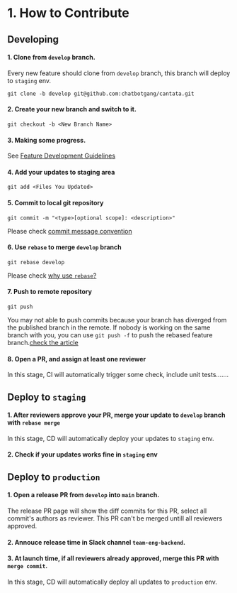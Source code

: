 
# 1. How to Contribute


## Developing 

#### 1. <b>Clone from `develop` branch.</b>
Every new feature should clone from `develop` branch, this branch will deploy to `staging` env.
```shell
git clone -b develop git@github.com:chatbotgang/cantata.git
```

#### 2. <b>Create your new branch and switch to it.</b>
```shell
git checkout -b <New Branch Name>
```

#### 3. <b>Making some progress.</b>
See [Feature Development Guidelines](./guideline_feature_developement.md)

#### 4. <b>Add your updates to staging area</b>
```shell
git add <Files You Updated>
```

#### 5. <b>Commit to local git repository</b>
```shell
git commit -m "<type>[optional scope]: <description>"
```
Please check [commit message convention](https://www.conventionalcommits.org/en/v1.0.0/)

#### 6. <b>Use `rebase` to merge `develop` branch</b>
```shell
git rebase develop
```
Please check [why use `rebase`?](https://www.conventionalcommits.org/en/v1.0.0/)

#### 7. <b>Push to remote repository</b>
```shell
git push
```
You may not able to push commits because your branch has diverged from the published branch in the remote. If nobody is working on the same branch with you, you can use `git push -f` to push the rebased feature branch.[check the article](https://gitbook.tw/chapters/github/using-force-push)

#### 8. <b>Open a PR, and assign at least one reviewer</b>
In this stage, CI will automatically trigger some check, include unit tests.......


## Deploy to `staging`

#### 1. <b>After reviewers approve your PR, merge your update to `develop` branch with `rebase merge`</b>
In this stage, CD will automatically deploy your updates to `staging` env.

#### 2. <b>Check if your updates works fine in `staging` env</b>


## Deploy to `production`

#### 1. <b>Open a release PR from `develop` into `main` branch.</b>
The release PR page will show the diff commits for this PR, select all commit's authors as reviewer. This PR can't be merged untill all reviewers approved.
 
#### 2. <b>Annouce release time in Slack channel `team-eng-backend`.</b>

#### 3. <b>At launch time, if all reviewers already approved, merge this PR with `merge commit`.</b>
In this stage, CD will automatically deploy all updates to `production` env.
